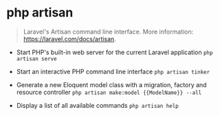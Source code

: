 # php artisan
> Laravel's Artisan command line interface.
> More information: <https://laravel.com/docs/artisan>.

- Start PHP's built-in web server for the current Laravel application
`php artisan serve`

- Start an interactive PHP command line interface
`php artisan tinker`

- Generate a new Eloquent model class with a migration, factory and resource controller
`php artisan make:model {{ModelName}} --all`

- Display a list of all available commands
`php artisan help`
